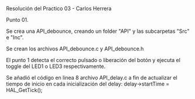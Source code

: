 Resolución del Practico 03 - Carlos Herrera

Punto 01. 

Se crea una API_debounce, creando un folder "API" y las subcarpetas "Src" e "Inc".

Se crean los archivos API_debounce.c y API_debounce.h

El punto 1 detecta el correcto pulsado o liberación del botón y ejecuta el toggle del LED1 o LED3 respectivamente.

Se añadió el código en linea 8 archivo API_delay.c  a fin de actualizar el tiempo de inicio en cada inicialización del delay: delay->startTime = HAL_GetTick(); 
